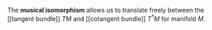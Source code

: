 The **musical isomorphism** allows us to translate freely between the [[tangent bundle]] $TM$ and [[cotangent bundle]] $T^* M$ for manifold $M$.